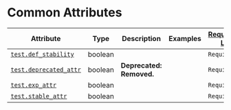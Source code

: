 # Common Attributes

<!-- semconv test -->
| Attribute  | Type | Description  | Examples  | [Requirement Level](https://opentelemetry.io/docs/specs/semconv/general/attribute-requirement-level/) |
|---|---|---|---|---|
| [`test.def_stability`](labels_expected.md) | boolean |  |  | `Required` |
| [`test.deprecated_attr`](labels_expected.md) | boolean | **Deprecated: Removed.**<br> |  | `Required` |
| [`test.exp_attr`](labels_expected.md) | boolean |  |  | `Required` |
| [`test.stable_attr`](labels_expected.md) | boolean |  |  | `Required` |
<!-- endsemconv -->
